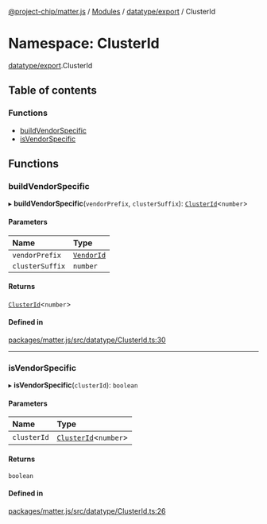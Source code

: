 [@project-chip/matter.js](../README.md) / [Modules](../modules.md) / [datatype/export](datatype_export.md) / ClusterId

# Namespace: ClusterId

[datatype/export](datatype_export.md).ClusterId

## Table of contents

### Functions

- [buildVendorSpecific](datatype_export.ClusterId.md#buildvendorspecific)
- [isVendorSpecific](datatype_export.ClusterId.md#isvendorspecific)

## Functions

### buildVendorSpecific

▸ **buildVendorSpecific**(`vendorPrefix`, `clusterSuffix`): [`ClusterId`](datatype_export.md#clusterid)\<`number`\>

#### Parameters

| Name | Type |
| :------ | :------ |
| `vendorPrefix` | [`VendorId`](datatype_export.md#vendorid) |
| `clusterSuffix` | `number` |

#### Returns

[`ClusterId`](datatype_export.md#clusterid)\<`number`\>

#### Defined in

[packages/matter.js/src/datatype/ClusterId.ts:30](https://github.com/project-chip/matter.js/blob/3adaded6/packages/matter.js/src/datatype/ClusterId.ts#L30)

___

### isVendorSpecific

▸ **isVendorSpecific**(`clusterId`): `boolean`

#### Parameters

| Name | Type |
| :------ | :------ |
| `clusterId` | [`ClusterId`](datatype_export.md#clusterid)\<`number`\> |

#### Returns

`boolean`

#### Defined in

[packages/matter.js/src/datatype/ClusterId.ts:26](https://github.com/project-chip/matter.js/blob/3adaded6/packages/matter.js/src/datatype/ClusterId.ts#L26)
